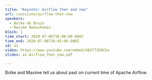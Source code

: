 ```yaml
---
title: "Keynote: Airflow then and now"
url: /sessions/airflow-then-now
speakers:
  - Bolke de Bruin
  - Maxime Beauchemin
block: 1
time_start: 2020-07-06T16:00:00.000Z
time_end: 2020-07-06T16:45:00.000Z
id: a1
video: https://www.youtube.com/embed/GB2f7ZhRCho
slides: a1-Airflow_then_now.pdf 

---
```


Bolke and Maxime tell us about past on current time of Apache Airflow.
